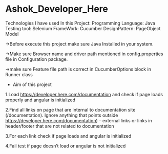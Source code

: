 # Ashok_Developer_Here

Technologies I have used In this Project:
Programming Language: Java
Testing tool: Selenium
FrameWork: Cucumber
DesignPattern: PageObject Model

->Before execute this project make sure Java Installed in your system.

->Make sure Browser name and driver path mentioned in config.properties file in Configuration package.

->make sure Feature file path is correct in CucumberOptions block in Runner class 

* Aim of this project

1.Load https://developer.here.com/documentation and check if page loads properly and angular is initialized

2.Find all links on page that are internal to documentation site (/documentation). Ignore anything that points outside https://developer.here.com/documentation) – external links or links in header/footer that are not related to documentation

3.For each link check if page loads and angular is initialized

4.Fail test if page doesn’t load or angular is not initialized
 
